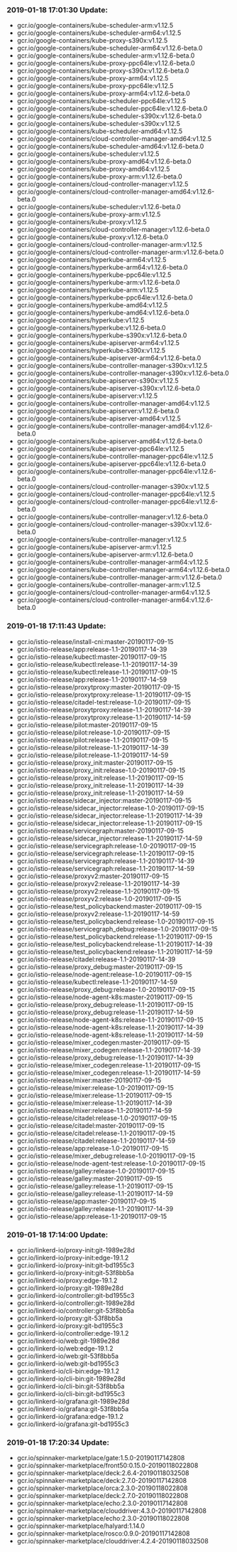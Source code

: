 ### 2019-01-18 17:01:30 Update:

- gcr.io/google-containers/kube-scheduler-arm:v1.12.5
- gcr.io/google-containers/kube-scheduler-arm64:v1.12.5
- gcr.io/google-containers/kube-proxy-s390x:v1.12.5
- gcr.io/google-containers/kube-scheduler-arm64:v1.12.6-beta.0
- gcr.io/google-containers/kube-scheduler-arm:v1.12.6-beta.0
- gcr.io/google-containers/kube-proxy-ppc64le:v1.12.6-beta.0
- gcr.io/google-containers/kube-proxy-s390x:v1.12.6-beta.0
- gcr.io/google-containers/kube-proxy-arm64:v1.12.5
- gcr.io/google-containers/kube-proxy-ppc64le:v1.12.5
- gcr.io/google-containers/kube-proxy-arm64:v1.12.6-beta.0
- gcr.io/google-containers/kube-scheduler-ppc64le:v1.12.5
- gcr.io/google-containers/kube-scheduler-ppc64le:v1.12.6-beta.0
- gcr.io/google-containers/kube-scheduler-s390x:v1.12.6-beta.0
- gcr.io/google-containers/kube-scheduler-s390x:v1.12.5
- gcr.io/google-containers/kube-scheduler-amd64:v1.12.5
- gcr.io/google-containers/cloud-controller-manager-amd64:v1.12.5
- gcr.io/google-containers/kube-scheduler-amd64:v1.12.6-beta.0
- gcr.io/google-containers/kube-scheduler:v1.12.5
- gcr.io/google-containers/kube-proxy-amd64:v1.12.6-beta.0
- gcr.io/google-containers/kube-proxy-amd64:v1.12.5
- gcr.io/google-containers/kube-proxy-arm:v1.12.6-beta.0
- gcr.io/google-containers/cloud-controller-manager:v1.12.5
- gcr.io/google-containers/cloud-controller-manager-amd64:v1.12.6-beta.0
- gcr.io/google-containers/kube-scheduler:v1.12.6-beta.0
- gcr.io/google-containers/kube-proxy-arm:v1.12.5
- gcr.io/google-containers/kube-proxy:v1.12.5
- gcr.io/google-containers/cloud-controller-manager:v1.12.6-beta.0
- gcr.io/google-containers/kube-proxy:v1.12.6-beta.0
- gcr.io/google-containers/cloud-controller-manager-arm:v1.12.5
- gcr.io/google-containers/cloud-controller-manager-arm:v1.12.6-beta.0
- gcr.io/google-containers/hyperkube-arm64:v1.12.5
- gcr.io/google-containers/hyperkube-arm64:v1.12.6-beta.0
- gcr.io/google-containers/hyperkube-ppc64le:v1.12.5
- gcr.io/google-containers/hyperkube-arm:v1.12.6-beta.0
- gcr.io/google-containers/hyperkube-arm:v1.12.5
- gcr.io/google-containers/hyperkube-ppc64le:v1.12.6-beta.0
- gcr.io/google-containers/hyperkube-amd64:v1.12.5
- gcr.io/google-containers/hyperkube-amd64:v1.12.6-beta.0
- gcr.io/google-containers/hyperkube:v1.12.5
- gcr.io/google-containers/hyperkube:v1.12.6-beta.0
- gcr.io/google-containers/hyperkube-s390x:v1.12.6-beta.0
- gcr.io/google-containers/kube-apiserver-arm64:v1.12.5
- gcr.io/google-containers/hyperkube-s390x:v1.12.5
- gcr.io/google-containers/kube-apiserver-arm64:v1.12.6-beta.0
- gcr.io/google-containers/kube-controller-manager-s390x:v1.12.5
- gcr.io/google-containers/kube-controller-manager-s390x:v1.12.6-beta.0
- gcr.io/google-containers/kube-apiserver-s390x:v1.12.5
- gcr.io/google-containers/kube-apiserver-s390x:v1.12.6-beta.0
- gcr.io/google-containers/kube-apiserver:v1.12.5
- gcr.io/google-containers/kube-controller-manager-amd64:v1.12.5
- gcr.io/google-containers/kube-apiserver:v1.12.6-beta.0
- gcr.io/google-containers/kube-apiserver-amd64:v1.12.5
- gcr.io/google-containers/kube-controller-manager-amd64:v1.12.6-beta.0
- gcr.io/google-containers/kube-apiserver-amd64:v1.12.6-beta.0
- gcr.io/google-containers/kube-apiserver-ppc64le:v1.12.5
- gcr.io/google-containers/kube-controller-manager-ppc64le:v1.12.5
- gcr.io/google-containers/kube-apiserver-ppc64le:v1.12.6-beta.0
- gcr.io/google-containers/kube-controller-manager-ppc64le:v1.12.6-beta.0
- gcr.io/google-containers/cloud-controller-manager-s390x:v1.12.5
- gcr.io/google-containers/cloud-controller-manager-ppc64le:v1.12.5
- gcr.io/google-containers/cloud-controller-manager-ppc64le:v1.12.6-beta.0
- gcr.io/google-containers/kube-controller-manager:v1.12.6-beta.0
- gcr.io/google-containers/cloud-controller-manager-s390x:v1.12.6-beta.0
- gcr.io/google-containers/kube-controller-manager:v1.12.5
- gcr.io/google-containers/kube-apiserver-arm:v1.12.5
- gcr.io/google-containers/kube-apiserver-arm:v1.12.6-beta.0
- gcr.io/google-containers/kube-controller-manager-arm64:v1.12.5
- gcr.io/google-containers/kube-controller-manager-arm64:v1.12.6-beta.0
- gcr.io/google-containers/kube-controller-manager-arm:v1.12.6-beta.0
- gcr.io/google-containers/kube-controller-manager-arm:v1.12.5
- gcr.io/google-containers/cloud-controller-manager-arm64:v1.12.5
- gcr.io/google-containers/cloud-controller-manager-arm64:v1.12.6-beta.0
### 2019-01-18 17:11:43 Update:

- gcr.io/istio-release/install-cni:master-20190117-09-15
- gcr.io/istio-release/app:release-1.1-20190117-14-39
- gcr.io/istio-release/kubectl:master-20190117-09-15
- gcr.io/istio-release/kubectl:release-1.1-20190117-14-39
- gcr.io/istio-release/kubectl:release-1.1-20190117-09-15
- gcr.io/istio-release/app:release-1.1-20190117-14-59
- gcr.io/istio-release/proxytproxy:master-20190117-09-15
- gcr.io/istio-release/proxytproxy:release-1.1-20190117-09-15
- gcr.io/istio-release/citadel-test:release-1.0-20190117-09-15
- gcr.io/istio-release/proxytproxy:release-1.1-20190117-14-39
- gcr.io/istio-release/proxytproxy:release-1.1-20190117-14-59
- gcr.io/istio-release/pilot:master-20190117-09-15
- gcr.io/istio-release/pilot:release-1.0-20190117-09-15
- gcr.io/istio-release/pilot:release-1.1-20190117-09-15
- gcr.io/istio-release/pilot:release-1.1-20190117-14-39
- gcr.io/istio-release/pilot:release-1.1-20190117-14-59
- gcr.io/istio-release/proxy_init:master-20190117-09-15
- gcr.io/istio-release/proxy_init:release-1.0-20190117-09-15
- gcr.io/istio-release/proxy_init:release-1.1-20190117-09-15
- gcr.io/istio-release/proxy_init:release-1.1-20190117-14-39
- gcr.io/istio-release/proxy_init:release-1.1-20190117-14-59
- gcr.io/istio-release/sidecar_injector:master-20190117-09-15
- gcr.io/istio-release/sidecar_injector:release-1.0-20190117-09-15
- gcr.io/istio-release/sidecar_injector:release-1.1-20190117-14-39
- gcr.io/istio-release/sidecar_injector:release-1.1-20190117-09-15
- gcr.io/istio-release/servicegraph:master-20190117-09-15
- gcr.io/istio-release/sidecar_injector:release-1.1-20190117-14-59
- gcr.io/istio-release/servicegraph:release-1.0-20190117-09-15
- gcr.io/istio-release/servicegraph:release-1.1-20190117-09-15
- gcr.io/istio-release/servicegraph:release-1.1-20190117-14-39
- gcr.io/istio-release/servicegraph:release-1.1-20190117-14-59
- gcr.io/istio-release/proxyv2:master-20190117-09-15
- gcr.io/istio-release/proxyv2:release-1.1-20190117-14-39
- gcr.io/istio-release/proxyv2:release-1.1-20190117-09-15
- gcr.io/istio-release/proxyv2:release-1.0-20190117-09-15
- gcr.io/istio-release/test_policybackend:master-20190117-09-15
- gcr.io/istio-release/proxyv2:release-1.1-20190117-14-59
- gcr.io/istio-release/test_policybackend:release-1.0-20190117-09-15
- gcr.io/istio-release/servicegraph_debug:release-1.0-20190117-09-15
- gcr.io/istio-release/test_policybackend:release-1.1-20190117-09-15
- gcr.io/istio-release/test_policybackend:release-1.1-20190117-14-39
- gcr.io/istio-release/test_policybackend:release-1.1-20190117-14-59
- gcr.io/istio-release/citadel:release-1.1-20190117-14-39
- gcr.io/istio-release/proxy_debug:master-20190117-09-15
- gcr.io/istio-release/node-agent:release-1.0-20190117-09-15
- gcr.io/istio-release/kubectl:release-1.1-20190117-14-59
- gcr.io/istio-release/proxy_debug:release-1.0-20190117-09-15
- gcr.io/istio-release/node-agent-k8s:master-20190117-09-15
- gcr.io/istio-release/proxy_debug:release-1.1-20190117-09-15
- gcr.io/istio-release/proxy_debug:release-1.1-20190117-14-59
- gcr.io/istio-release/node-agent-k8s:release-1.1-20190117-09-15
- gcr.io/istio-release/node-agent-k8s:release-1.1-20190117-14-39
- gcr.io/istio-release/node-agent-k8s:release-1.1-20190117-14-59
- gcr.io/istio-release/mixer_codegen:master-20190117-09-15
- gcr.io/istio-release/mixer_codegen:release-1.1-20190117-14-39
- gcr.io/istio-release/proxy_debug:release-1.1-20190117-14-39
- gcr.io/istio-release/mixer_codegen:release-1.1-20190117-09-15
- gcr.io/istio-release/mixer_codegen:release-1.1-20190117-14-59
- gcr.io/istio-release/mixer:master-20190117-09-15
- gcr.io/istio-release/mixer:release-1.0-20190117-09-15
- gcr.io/istio-release/mixer:release-1.1-20190117-09-15
- gcr.io/istio-release/mixer:release-1.1-20190117-14-39
- gcr.io/istio-release/mixer:release-1.1-20190117-14-59
- gcr.io/istio-release/citadel:release-1.0-20190117-09-15
- gcr.io/istio-release/citadel:master-20190117-09-15
- gcr.io/istio-release/citadel:release-1.1-20190117-09-15
- gcr.io/istio-release/citadel:release-1.1-20190117-14-59
- gcr.io/istio-release/app:release-1.0-20190117-09-15
- gcr.io/istio-release/mixer_debug:release-1.0-20190117-09-15
- gcr.io/istio-release/node-agent-test:release-1.0-20190117-09-15
- gcr.io/istio-release/galley:release-1.0-20190117-09-15
- gcr.io/istio-release/galley:master-20190117-09-15
- gcr.io/istio-release/galley:release-1.1-20190117-09-15
- gcr.io/istio-release/galley:release-1.1-20190117-14-59
- gcr.io/istio-release/app:master-20190117-09-15
- gcr.io/istio-release/galley:release-1.1-20190117-14-39
- gcr.io/istio-release/app:release-1.1-20190117-09-15
### 2019-01-18 17:14:00 Update:

- gcr.io/linkerd-io/proxy-init:git-1989e28d
- gcr.io/linkerd-io/proxy-init:edge-19.1.2
- gcr.io/linkerd-io/proxy-init:git-bd1955c3
- gcr.io/linkerd-io/proxy-init:git-53f8bb5a
- gcr.io/linkerd-io/proxy:edge-19.1.2
- gcr.io/linkerd-io/proxy:git-1989e28d
- gcr.io/linkerd-io/controller:git-bd1955c3
- gcr.io/linkerd-io/controller:git-1989e28d
- gcr.io/linkerd-io/controller:git-53f8bb5a
- gcr.io/linkerd-io/proxy:git-53f8bb5a
- gcr.io/linkerd-io/proxy:git-bd1955c3
- gcr.io/linkerd-io/controller:edge-19.1.2
- gcr.io/linkerd-io/web:git-1989e28d
- gcr.io/linkerd-io/web:edge-19.1.2
- gcr.io/linkerd-io/web:git-53f8bb5a
- gcr.io/linkerd-io/web:git-bd1955c3
- gcr.io/linkerd-io/cli-bin:edge-19.1.2
- gcr.io/linkerd-io/cli-bin:git-1989e28d
- gcr.io/linkerd-io/cli-bin:git-53f8bb5a
- gcr.io/linkerd-io/cli-bin:git-bd1955c3
- gcr.io/linkerd-io/grafana:git-1989e28d
- gcr.io/linkerd-io/grafana:git-53f8bb5a
- gcr.io/linkerd-io/grafana:edge-19.1.2
- gcr.io/linkerd-io/grafana:git-bd1955c3
### 2019-01-18 17:20:34 Update:

- gcr.io/spinnaker-marketplace/gate:1.5.0-20190117142808
- gcr.io/spinnaker-marketplace/front50:0.15.0-20190118022808
- gcr.io/spinnaker-marketplace/deck:2.6.4-20190118032508
- gcr.io/spinnaker-marketplace/deck:2.7.0-20190117142808
- gcr.io/spinnaker-marketplace/orca:2.3.0-20190118022808
- gcr.io/spinnaker-marketplace/deck:2.7.0-20190118022808
- gcr.io/spinnaker-marketplace/echo:2.3.0-20190117142808
- gcr.io/spinnaker-marketplace/clouddriver:4.3.0-20190117142808
- gcr.io/spinnaker-marketplace/echo:2.3.0-20190118022808
- gcr.io/spinnaker-marketplace/halyard:1.14.0
- gcr.io/spinnaker-marketplace/rosco:0.9.0-20190117142808
- gcr.io/spinnaker-marketplace/clouddriver:4.2.4-20190118032508
